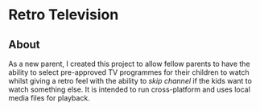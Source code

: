 # Retro Television

## About

As a new parent, I created this project to allow fellow parents to have the ability to select pre-approved TV programmes for their children to watch whilst giving a retro feel with the ability to _skip channel_ if the kids want to watch something else. It is intended to run cross-platform and uses local media files for playback.
